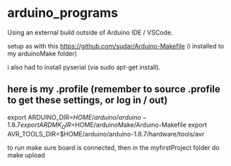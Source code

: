 # arduino_programs
Using an external build outside of Arduino IDE / VSCode.  


setup as with this 
https://github.com/sudar/Arduino-Makefile (i installed to my arduinoMake folder)


i also had to install pyserial (via sudo apt-get install).

here is my .profile (remember to source .profile to get these settings, or log in / out)
---------------------
export ARDUINO_DIR=$HOME/arduino/arduino-1.8.7
export ARDMK_DIR=$HOME/arduinoMake/Arduino-Makefile
export AVR_TOOLS_DIR=$HOME/arduino/arduino-1.8.7/hardware/tools/avr

to run make sure board is connected, then in the myfirstProject folder do
make upload

